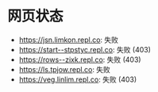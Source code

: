 # 网页状态
- https://jsn.limkon.repl.co: 失败
- https://start--stpstyc.repl.co: 失败 (403)
- https://rows--zixk.repl.co: 失败 (403)
- https://ls.tpjow.repl.co: 失败
- https://veg.linlim.repl.co: 失败 (403)
